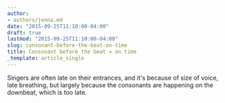 ```yaml
---
author:
- authors/jenna.md
date: "2015-09-25T11:10:00-04:00"
draft: true
lastmod: "2015-09-25T11:10:00-04:00"
slug: consonant-before-the-beat-on-time
title: Consonant before the beat = on time
_template: article_single
---
```


Singers are often late on their entrances, and it's because of size of voice, late breathing, but largely because the consonants are happening on the downbeat, which is too late.
